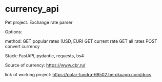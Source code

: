 # currency_api
Pet project. Exchange rate parser 

Options:

method:
  GET popular rates (USD, EUR)
  GET current rate
  GET all rates
  POST convert currency

Stack: FastAPI, pydantic, requests, bs4

Source of currency: https://www.cbr.ru/

link of working project: https://polar-tundra-69502.herokuapp.com/docs
